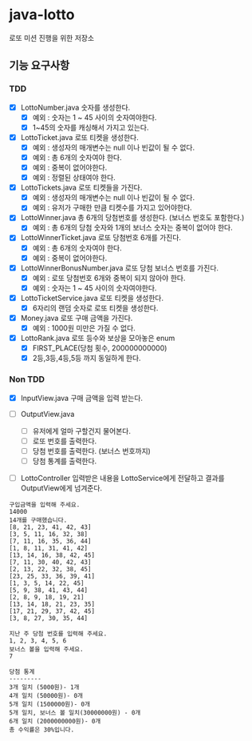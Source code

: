 # java-lotto
로또 미션 진행을 위한 저장소

## 기능 요구사항
### TDD
- [x] LottoNumber.java 숫자를 생성한다.
    - [x] 예외 : 숫자는 1 ~ 45 사이의 숫자여야한다.
    - [x] 1~45의 숫자를 캐싱해서 가지고 있는다.
- [x] LottoTicket.java 로또 티켓을 생성한다.
    - [x] 예외 : 생성자의 매개변수는 null 이나 빈값이 될 수 없다.
    - [x] 예외 : 총 6개의 숫자여야 한다.
    - [x] 예외 : 중복이 없어야한다.
    - [x] 예외 : 정렬된 상태여야 한다.
- [x] LottoTickets.java 로또 티켓들을 가진다.
    - [x] 예외 : 생성자의 매개변수는 null 이나 빈값이 될 수 없다.
    - [x] 예외 : 유저가 구매한 만큼 티켓수를 가지고 있어야한다. 
- [x] LottoWinner.java 총 6개의 당첨번호를 생성한다. (보너스 번호도 포함한다.)
    - [x] 예외 : 총 6개의 당첨 숫자와 1개의 보너스 숫자는 중복이 없어야 한다.
- [x] LottoWinnerTicket.java 로또 당첨번호 6개를 가진다.
    - [x] 예외 : 총 6개의 숫자여야 한다.
    - [x] 예외 : 중복이 없어야한다.
- [x] LottoWinnerBonusNumber.java 로또 당첨 보너스 번호를 가진다.
    - [x] 예외 : 로또 당첨번호 6개와 중복이 되지 않아야 한다.
    - [x] 예외 : 숫자는 1 ~ 45 사이의 숫자여야한다.
- [x] LottoTicketService.java 로또 티켓을 생성한다.
    - [x] 6자리의 랜덤 숫자로 로또 티켓을 생성한다.
- [x] Money.java 로또 구매 금액을 가진다.
  - [x] 예외 : 1000원 미만은 가질 수 없다.
- [x] LottoRank.java 로또 등수와 보상을 모아놓은 enum
    - [x] FIRST_PLACE(당첨 횟수, 200000000000)
    - [x] 2등,3등,4등,5등 까지 동일하게 한다.
### Non TDD
- [x] InputView.java 구매 금액을 입력 받는다.
- [ ] OutputView.java
    - [ ] 유저에게 얼마 구할건지 물어본다.
    - [ ] 로또 번호를 출력한다.
    - [ ] 당첨 번호를 출력한다. (보너스 번호까지)
    - [ ] 당첨 통계를 출력한다.
- [ ] LottoController 입력받은 내용을 LottoService에게 전달하고 결과를 OutputView에게 넘겨준다.


```
구입금액을 입력해 주세요.
14000
14개를 구매했습니다.
[8, 21, 23, 41, 42, 43]
[3, 5, 11, 16, 32, 38]
[7, 11, 16, 35, 36, 44]
[1, 8, 11, 31, 41, 42]
[13, 14, 16, 38, 42, 45]
[7, 11, 30, 40, 42, 43]
[2, 13, 22, 32, 38, 45]
[23, 25, 33, 36, 39, 41]
[1, 3, 5, 14, 22, 45]
[5, 9, 38, 41, 43, 44]
[2, 8, 9, 18, 19, 21]
[13, 14, 18, 21, 23, 35]
[17, 21, 29, 37, 42, 45]
[3, 8, 27, 30, 35, 44]

지난 주 당첨 번호를 입력해 주세요.
1, 2, 3, 4, 5, 6
보너스 볼을 입력해 주세요.
7

당첨 통계
---------
3개 일치 (5000원)- 1개
4개 일치 (50000원)- 0개
5개 일치 (1500000원)- 0개
5개 일치, 보너스 볼 일치(30000000원) - 0개
6개 일치 (2000000000원)- 0개
총 수익률은 30%입니다.
```
